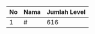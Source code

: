 | No | Nama            | Jumlah Level |
|----|-----------------|--------------|
| 1  | #    |    616        |
